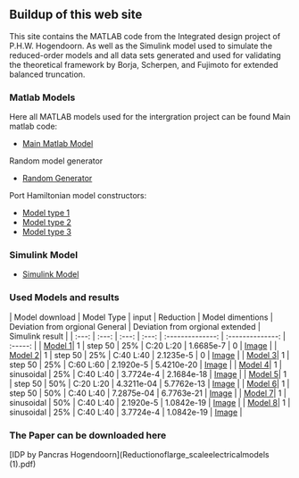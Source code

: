 ## Buildup of this web site

This site contains the MATLAB code from the Integrated design project of P.H.W. Hogendoorn. As well as the Simulink model used to simulate the reduced-order models and all data sets generated and used for validating the theoretical framework by Borja, Scherpen, and Fujimoto for extended balanced truncation.

### Matlab Models

Here all MATLAB models used for the intergration project can be found
Main matlab code:
- [Main Matlab Model](RLC_system_Pancras_version.m)

Random model generator
- [Random Generator](Random_model_generator.m)

Port Hamiltonian model constructors:
- [Model type 1](Modeltype41.m)
- [Model type 2](Modeltype42.m)
- [Model type 3](Modeltype43.m)


### Simulink Model 

- [Simulink Model](balanced_modelreduction_rlc.slx)

### Used Models and results

| Model download | Model Type | input | Reduction |  Model dimentions | Deviation from orgional General | Deviation from orgional extended | Simulink result |
| :---: | :---: | :---: | :---: | :--------------: | :--------------: | :-----: |
| [Model 1](Model_1.m)| 1 | step 50 | 25% | C:20 L:20 | 1.6685e-7 | 0 | [Image](Model_1.png) |
| [Model 2](Model_2.m)| 1 | step 50 | 25% | C:40 L:40 | 2.1235e-5 | 0 | [Image](Model_2.png) |
| [Model 3](Model_3.m)| 1 | step 50 | 25% | C:60 L:60 | 2.1920e-5 | 5.4210e-20 | [Image](Model_3.png) |
| [Model 4](Model_4.m)| 1 | sinusoidal | 25% | C:40 L:40 | 3.7724e-4 | 2.1684e-18 | [Image](Model_4.png) |
| [Model 5](Model_5.m)| 1 | step 50 | 50% | C:20 L:20 | 4.3211e-04 | 5.7762e-13 | [Image](Model_5.png) |
| [Model 6](Model_6.m)| 1 | step 50 | 50% | C:40 L:40 | 7.2875e-04 | 6.7763e-21 | [Image](Model_6.png) |
| [Model 7](Model_7.m)| 1 | sinusoidal | 50% | C:40 L:40 | 2.1920e-5 | 1.0842e-19 | [Image](Model_7.png) |
| [Model 8](Model_8.m)| 1 | sinusoidal | 25% | C:40 L:40 | 3.7724e-4 | 1.0842e-19 | [Image](Model_8.png) |

### The Paper can be downloaded here

[IDP by Pancras Hogendoorn](Reductionoflarge_scaleelectricalmodels (1).pdf)
